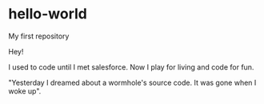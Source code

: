 # hello-world
My first repository

Hey!

I used to code until I met salesforce.
Now I play for living and code for fun.

"Yesterday I dreamed about a wormhole's source code. It was gone when I woke up".
